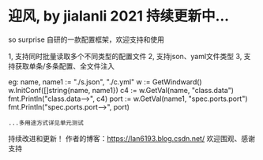 # 迎风, by jialanli 2021 持续更新中...

so surprise 自研的一款配置框架，欢迎支持和使用

1, 支持同时批量读取多个不同类型的配置文件
2, 支持json、yaml文件类型
3, 支持获取单条/多条配置、全文件注入

eg:
	name, name1 := "./s.json", "./c.yml"
	w := GetWindward()
	w.InitConf([]string{name, name1})
    c4 := w.GetVal(name, "class.data")
    fmt.Println("class.data-->", c4)
    port := w.GetVal(name1, "spec.ports.port")
    fmt.Println("spec.ports.port-->", port)
    
    ...多用途方式详见单元测试
持续改进和更新！
作者的博客：https://lan6193.blog.csdn.net/  欢迎围观、感谢支持